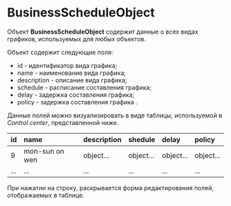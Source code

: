 # BusinessScheduleObject

Объект **BusinessScheduleObject** содержит данные о всех видах графиков, используемых для любых объектов.

Объект содержит следующие поля:
* id - идентификатор вида графика;
* name - наименование вида графика;
* description - описание вида графика;
* schedule - расписание составления графика;
* delay - задержка составления графика;
* policy - задержка составления графика <!-- legacy -->.

Данные полей можно визуализировать в виде таблицы, используемой в *Control center*, представленной ниже.

|id | name | description | shedule | delay | policy |
|:---|:---|:---|:---|:---|:---|
|9 | mon-sun on wen | object... | object... | object... | object...|
|...|...|...|...|...|...|

При нажатии на строку, раскрывается форма редактирования полей, отображаемых в таблице.

